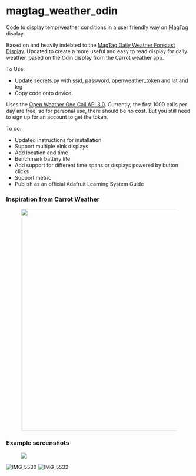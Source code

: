 # magtag_weather_odin
Code to display temp/weather conditions in a user friendly way on [MagTag](https://www.adafruit.com/product/4800) display. 

Based on and heavily indebted to the [MagTag Daily Weather Forecast Display](https://learn.adafruit.com/magtag-weather/). Updated to create a more useful and easy to read display for daily weather, based on the Odin display from the Carrot weather app.

To Use: 
- Update secrets.py with ssid, password, openweather_token and lat and log
- Copy code onto device. 

Uses the [Open Weather One Call API 3.0](https://openweathermap.org/api). Currently, the first 1000 calls per day are free, so for personal use, there should be no cost. But you still need to sign up for an account to get the token. 

To do:
- Updated instructions for installation
- Support multiple eInk displays
- Add location and time
- Benchmark battery life
- Add support for different time spans or displays powered by button clicks
- Support metric
- Publish as an official Adafruit Learning System Guide

### Inspiration from Carrot Weather
<figure>
  <img src="https://github.com/mesembria/magtag_weather_odin/assets/6217774/e7298e5b-3a08-4e74-806b-e9e1ef17edb7" width="600" />
</figure>

### Example screenshots

<figure>
  <img src="https://github.com/mesembria/magtag_weather_odin/assets/6217774/971df265-4eae-4ab9-b939-bd295a32a8b5" />  
</figure>


![IMG_5530](https://github.com/mesembria/magtag_weather_odin/assets/6217774/f213587d-b09b-4a84-b20b-854b044b2018)
![IMG_5532](https://github.com/mesembria/magtag_weather_odin/assets/6217774/e105ea66-8bc3-4509-9d20-08bb5a2032c1)

